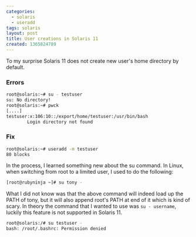 ```yaml
---
categories:
  - solaris
  - useradd
tags: solaris
layout: post
title: User creations in Solaris 11
created: 1365824789
---
```

To my surprise Solaris 11 does not create new user's home directory by default.

### Errors

```bash
root@solaris:~# su - testuser
su: No directory!
root@solaris:~# pwck
[....]
testuser:x:106:10::/export/home/testuser:/usr/bin/bash
        Login directory not found
```

### Fix

```bash
root@solaris:~# useradd -m testuser
80 blocks
```

In the process, I learned something new about the su command. In Linux, when switching from root to a limited user, I used to do the following:

```bash
[root@rubyninja ~]# su tony -
```

What I did not know was that the above command will indeed load up the PATH of tony, but it will also append root's PATH at end of it which is kind of scary. In theory the command that I wanted to use was `su - username`,  luckily this feature is not supported in Solaris 11.

```bash
root@solaris:/# su testuser -
bash: /root/.bashrc: Permission denied
```
